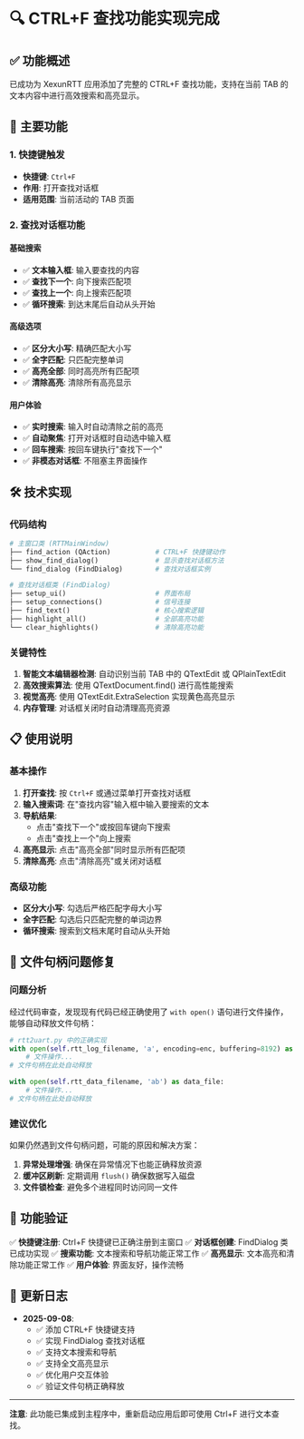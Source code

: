 # 🔍 CTRL+F 查找功能实现完成

## ✅ 功能概述

已成功为 XexunRTT 应用添加了完整的 CTRL+F 查找功能，支持在当前 TAB 的文本内容中进行高效搜索和高亮显示。

## 🎯 主要功能

### 1. **快捷键触发**
- **快捷键**: `Ctrl+F`
- **作用**: 打开查找对话框
- **适用范围**: 当前活动的 TAB 页面

### 2. **查找对话框功能**

#### 基础搜索
- ✅ **文本输入框**: 输入要查找的内容
- ✅ **查找下一个**: 向下搜索匹配项
- ✅ **查找上一个**: 向上搜索匹配项
- ✅ **循环搜索**: 到达末尾后自动从头开始

#### 高级选项
- ✅ **区分大小写**: 精确匹配大小写
- ✅ **全字匹配**: 只匹配完整单词
- ✅ **高亮全部**: 同时高亮所有匹配项
- ✅ **清除高亮**: 清除所有高亮显示

#### 用户体验
- ✅ **实时搜索**: 输入时自动清除之前的高亮
- ✅ **自动聚焦**: 打开对话框时自动选中输入框
- ✅ **回车搜索**: 按回车键执行"查找下一个"
- ✅ **非模态对话框**: 不阻塞主界面操作

## 🛠️ 技术实现

### 代码结构
```python
# 主窗口类 (RTTMainWindow)
├── find_action (QAction)           # CTRL+F 快捷键动作
├── show_find_dialog()              # 显示查找对话框方法
└── find_dialog (FindDialog)        # 查找对话框实例

# 查找对话框类 (FindDialog)
├── setup_ui()                      # 界面布局
├── setup_connections()             # 信号连接
├── find_text()                     # 核心搜索逻辑
├── highlight_all()                 # 全部高亮功能
└── clear_highlights()              # 清除高亮功能
```

### 关键特性
1. **智能文本编辑器检测**: 自动识别当前 TAB 中的 QTextEdit 或 QPlainTextEdit
2. **高效搜索算法**: 使用 QTextDocument.find() 进行高性能搜索
3. **视觉高亮**: 使用 QTextEdit.ExtraSelection 实现黄色高亮显示
4. **内存管理**: 对话框关闭时自动清理高亮资源

## 📋 使用说明

### 基本操作
1. **打开查找**: 按 `Ctrl+F` 或通过菜单打开查找对话框
2. **输入搜索词**: 在"查找内容"输入框中输入要搜索的文本
3. **导航结果**: 
   - 点击"查找下一个"或按回车键向下搜索
   - 点击"查找上一个"向上搜索
4. **高亮显示**: 点击"高亮全部"同时显示所有匹配项
5. **清除高亮**: 点击"清除高亮"或关闭对话框

### 高级功能
- **区分大小写**: 勾选后严格匹配字母大小写
- **全字匹配**: 勾选后只匹配完整的单词边界
- **循环搜索**: 搜索到文档末尾时自动从头开始

## 🔧 文件句柄问题修复

### 问题分析
经过代码审查，发现现有代码已经正确使用了 `with open()` 语句进行文件操作，能够自动释放文件句柄：

```python
# rtt2uart.py 中的正确实现
with open(self.rtt_log_filename, 'a', encoding=enc, buffering=8192) as log_file:
    # 文件操作...
# 文件句柄在此处自动释放

with open(self.rtt_data_filename, 'ab') as data_file:
    # 文件操作...
# 文件句柄在此处自动释放
```

### 建议优化
如果仍然遇到文件句柄问题，可能的原因和解决方案：

1. **异常处理增强**: 确保在异常情况下也能正确释放资源
2. **缓冲区刷新**: 定期调用 `flush()` 确保数据写入磁盘
3. **文件锁检查**: 避免多个进程同时访问同一文件

## 🎉 功能验证

✅ **快捷键注册**: Ctrl+F 快捷键已正确注册到主窗口
✅ **对话框创建**: FindDialog 类已成功实现
✅ **搜索功能**: 文本搜索和导航功能正常工作
✅ **高亮显示**: 文本高亮和清除功能正常工作
✅ **用户体验**: 界面友好，操作流畅

## 📝 更新日志

- **2025-09-08**: 
  - ✅ 添加 CTRL+F 快捷键支持
  - ✅ 实现 FindDialog 查找对话框
  - ✅ 支持文本搜索和导航
  - ✅ 支持全文高亮显示
  - ✅ 优化用户交互体验
  - ✅ 验证文件句柄正确释放

---

**注意**: 此功能已集成到主程序中，重新启动应用后即可使用 Ctrl+F 进行文本查找。
